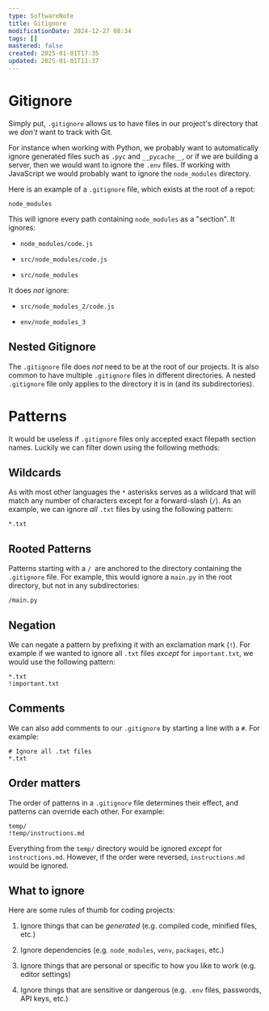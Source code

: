 ```yaml
---
type: SoftwareNote
title: Gitignore
modificationDate: 2024-12-27 08:34
tags: []
mastered: false
created: 2025-01-01T17:35
updated: 2025-01-01T11:37
---
```


# Gitignore

Simply put, `.gitignore` allows us to have files in our project's directory that we *don't* want to track with Git.

For instance when working with Python, we probably want to automatically ignore generated files such as `.pyc` and `__pycache__`, or if we are building a server, then we would want to ignore the `.env` files. If working with JavaScript we would probably want to ignore the `node_modules` directory.

Here is an example of a `.gitignore` file, which exists at the root of a repot:

```text
node_modules
```

This will ignore every path containing `node_modules` as a "section". It ignores:

- `node_modules/code.js`

- `src/node_modules/code.js`

- `src/node_modules`

It does *not* ignore:

- `src/node_modules_2/code.js`

- `env/node_modules_3`

## Nested Gitignore

The `.gitignore` file does *not* need to be at the root of our projects. It is also common to have multiple `.gitignore` files in different directories. A nested `.gitignore` file only applies to the directory it is in (and its subdirectories).

# Patterns

It would be useless if `.gitignore` files only accepted exact filepath section names. Luckily we can filter down using the following methods:

## Wildcards

As with most other languages the `*` asterisks serves as a wildcard that will match any number of characters except for a forward-slash (`/`). As an example, we can ignore *all* `.txt` files by using the following pattern:

```text
*.txt
```

## Rooted Patterns

Patterns starting with a `/ `are anchored to the directory containing the `.gitignore` file. For example, this would ignore a `main.py` in the root directory, but not in any subdirectories:

```text
/main.py
```

## Negation

We can negate a pattern by prefixing it with an exclamation mark (`!`). For example if we wanted to ignore all `.txt` files *except* for `important.txt`, we would use the following pattern:

```text
*.txt
!important.txt
```

## Comments

We can also add comments to our `.gitignore` by starting a line with a `#`. For example:

```text
# Ignore all .txt files
*.txt
```

## Order matters

The order of patterns in a `.gitignore` file determines their effect, and patterns can override each other. For example:

```text
temp/
!temp/instructions.md
```

Everything from the `temp/` directory would be ignored *except* for `instructions.md`. However, if the order were reversed, `instructions.md` would be ignored.

## What to ignore

Here are some rules of thumb for coding projects:

1. Ignore things that can be *generated* (e.g. compiled code, minified files, etc.)

2. Ignore dependencies (e.g. `node_modules`, `venv`, `packages`, etc.)

3. Ignore things that are personal or specific to how you like to work (e.g. editor settings)

4. Ignore things that are sensitive or dangerous (e.g. `.env` files, passwords, API keys, etc.)


